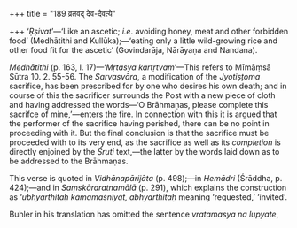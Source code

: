 +++
title = "189 व्रतवद् देव-दैवत्ये"

+++
‘*Ṛṣivat*’—‘Like an ascetic; *i.e*. avoiding honey, meat and other
forbidden food’ (Medhātithi and Kullūka);—‘eating only a little
wild-growing rice and other food fit for the ascetic’ (Govindarāja,
Nārāyaṇa and Nandana).

*Medhātithi* (p. 163, l. 17)—‘*Mṛtasya kartṛtvam*’—This refers to
Mīmāṃsā Sūtra 10. 2. 55-56. The *Sarvasvāra*, a modification of the
*Jyotiṣṭoma* sacrifice, has been prescribed for by one who desires his
own death; and in course of this the sacrificer surrounds the Post with
a new piece of cloth and having addressed the words—‘O Brāhmaṇas, please
complete this sacrifce of mine,’—enters the fire. In connection with
this it is argued that the performer of the sacrifice having perished,
there can be no point in proceeding with it. But the final conclusion is
that the sacrifice must be proceeded with to its very end, as the
sacrifice as well as its *completion* is directly enjoined by the
*Śruti* text,—the latter by the words laid down as to be addressed to
the Brāhmaṇas.

This verse is quoted in *Vidhānapārijāta* (p. 498);—in *Hemādri*
(Śrāddha, p. 424);—and in *Saṃskāraratnamālā* (p. 291), which explains
the construction as ‘*ubhyarthitaḥ kāmamaśnīyāt, abhyarthitaḥ* meaning
‘requested,’ ‘invited’.

Buhler in his translation has omitted the sentence *vratamasya na
lupyate*,


